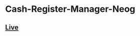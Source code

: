 # Cash-Register-Manager-Neog
<h2><a href="https://cash-register-manager03.netlify.app/">Live</a></h2>
